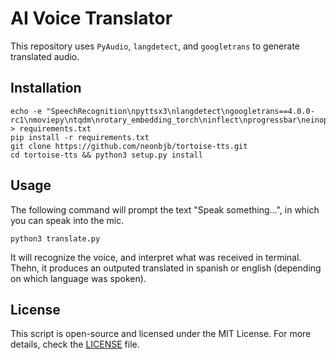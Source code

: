# AI Voice Translator

This repository uses `PyAudio`, `langdetect`, and `googletrans` to generate translated audio. 

## Installation

```
echo -e "SpeechRecognition\npyttsx3\nlangdetect\ngoogletrans==4.0.0-rc1\nmoviepy\ntqdm\nrotary_embedding_torch\ninflect\nprogressbar\neinops\nunidecode\nscipy\nlibrosa\ntransformers\ntokenizers" > requirements.txt
pip install -r requirements.txt
git clone https://github.com/neonbjb/tortoise-tts.git
cd tortoise-tts && python3 setup.py install
```


## Usage

The following command will prompt the text "Speak something...", in which you can speak into the mic.

    python3 translate.py

It will recognize the voice, and interpret what was received in terminal. Thehn, it produces an outputed translated in spanish or english (depending on which language was spoken).

## License

This script is open-source and licensed under the MIT License. For more details, check the [LICENSE](LICENSE) file.
